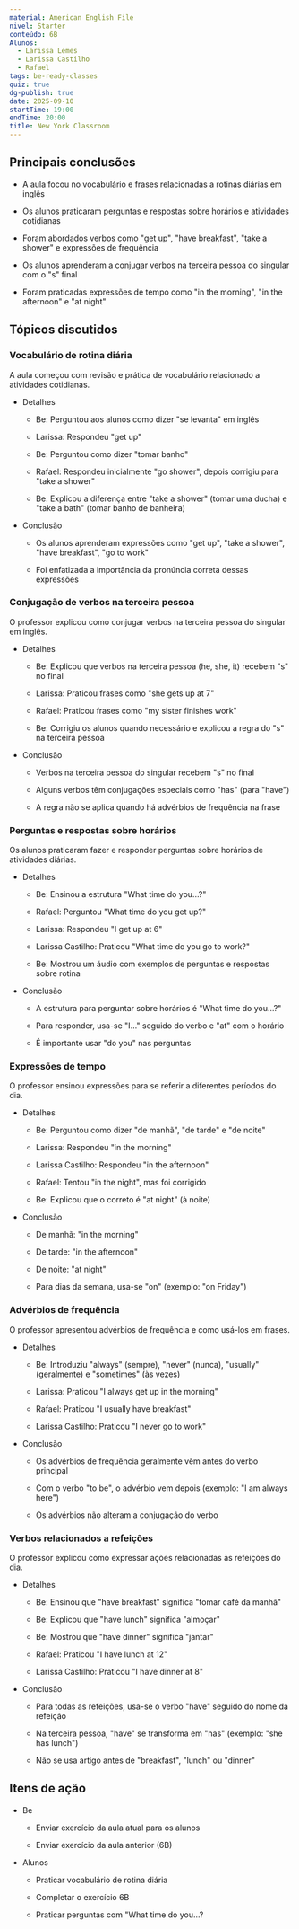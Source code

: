 ```yaml
---
material: American English File
nivel: Starter
conteúdo: 6B
Alunos:
  - Larissa Lemes
  - Larissa Castilho
  - Rafael
tags: be-ready-classes
quiz: true
dg-publish: true
date: 2025-09-10
startTime: 19:00
endTime: 20:00
title: New York Classroom
---
```

## Principais conclusões

- A aula focou no vocabulário e frases relacionadas a rotinas diárias em inglês
    
- Os alunos praticaram perguntas e respostas sobre horários e atividades cotidianas
    
- Foram abordados verbos como "get up", "have breakfast", "take a shower" e expressões de frequência
    
- Os alunos aprenderam a conjugar verbos na terceira pessoa do singular com o "s" final
    
- Foram praticadas expressões de tempo como "in the morning", "in the afternoon" e "at night"
    

## Tópicos discutidos

### Vocabulário de rotina diária

A aula começou com revisão e prática de vocabulário relacionado a atividades cotidianas.

- Detalhes
    
    - Be: Perguntou aos alunos como dizer "se levanta" em inglês
        
    - Larissa: Respondeu "get up"
        
    - Be: Perguntou como dizer "tomar banho"
        
    - Rafael: Respondeu inicialmente "go shower", depois corrigiu para "take a shower"
        
    - Be: Explicou a diferença entre "take a shower" (tomar uma ducha) e "take a bath" (tomar banho de banheira)
        
- Conclusão
    
    - Os alunos aprenderam expressões como "get up", "take a shower", "have breakfast", "go to work"
        
    - Foi enfatizada a importância da pronúncia correta dessas expressões
        

### Conjugação de verbos na terceira pessoa

O professor explicou como conjugar verbos na terceira pessoa do singular em inglês.

- Detalhes
    
    - Be: Explicou que verbos na terceira pessoa (he, she, it) recebem "s" no final
        
    - Larissa: Praticou frases como "she gets up at 7"
        
    - Rafael: Praticou frases como "my sister finishes work"
        
    - Be: Corrigiu os alunos quando necessário e explicou a regra do "s" na terceira pessoa
        
- Conclusão
    
    - Verbos na terceira pessoa do singular recebem "s" no final
        
    - Alguns verbos têm conjugações especiais como "has" (para "have")
        
    - A regra não se aplica quando há advérbios de frequência na frase
        

### Perguntas e respostas sobre horários

Os alunos praticaram fazer e responder perguntas sobre horários de atividades diárias.

- Detalhes
    
    - Be: Ensinou a estrutura "What time do you...?"
        
    - Rafael: Perguntou "What time do you get up?"
        
    - Larissa: Respondeu "I get up at 6"
        
    - Larissa Castilho: Praticou "What time do you go to work?"
        
    - Be: Mostrou um áudio com exemplos de perguntas e respostas sobre rotina
        
- Conclusão
    
    - A estrutura para perguntar sobre horários é "What time do you...?"
        
    - Para responder, usa-se "I..." seguido do verbo e "at" com o horário
        
    - É importante usar "do you" nas perguntas
        

### Expressões de tempo

O professor ensinou expressões para se referir a diferentes períodos do dia.

- Detalhes
    
    - Be: Perguntou como dizer "de manhã", "de tarde" e "de noite"
        
    - Larissa: Respondeu "in the morning"
        
    - Larissa Castilho: Respondeu "in the afternoon"
        
    - Rafael: Tentou "in the night", mas foi corrigido
        
    - Be: Explicou que o correto é "at night" (à noite)
        
- Conclusão
    
    - De manhã: "in the morning"
        
    - De tarde: "in the afternoon"
        
    - De noite: "at night"
        
    - Para dias da semana, usa-se "on" (exemplo: "on Friday")
        

### Advérbios de frequência

O professor apresentou advérbios de frequência e como usá-los em frases.

- Detalhes
    
    - Be: Introduziu "always" (sempre), "never" (nunca), "usually" (geralmente) e "sometimes" (às vezes)
        
    - Larissa: Praticou "I always get up in the morning"
        
    - Rafael: Praticou "I usually have breakfast"
        
    - Larissa Castilho: Praticou "I never go to work"
        
- Conclusão
    
    - Os advérbios de frequência geralmente vêm antes do verbo principal
        
    - Com o verbo "to be", o advérbio vem depois (exemplo: "I am always here")
        
    - Os advérbios não alteram a conjugação do verbo
        

### Verbos relacionados a refeições

O professor explicou como expressar ações relacionadas às refeições do dia.

- Detalhes
    
    - Be: Ensinou que "have breakfast" significa "tomar café da manhã"
        
    - Be: Explicou que "have lunch" significa "almoçar"
        
    - Be: Mostrou que "have dinner" significa "jantar"
        
    - Rafael: Praticou "I have lunch at 12"
        
    - Larissa Castilho: Praticou "I have dinner at 8"
        
- Conclusão
    
    - Para todas as refeições, usa-se o verbo "have" seguido do nome da refeição
        
    - Na terceira pessoa, "have" se transforma em "has" (exemplo: "she has lunch")
        
    - Não se usa artigo antes de "breakfast", "lunch" ou "dinner"
        

## Itens de ação

- Be
    
    - Enviar exercício da aula atual para os alunos
        
    - Enviar exercício da aula anterior (6B)
        
- Alunos
    
    - Praticar vocabulário de rotina diária
        
    - Completar o exercício 6B
        
    - Praticar perguntas com "What time do you...?